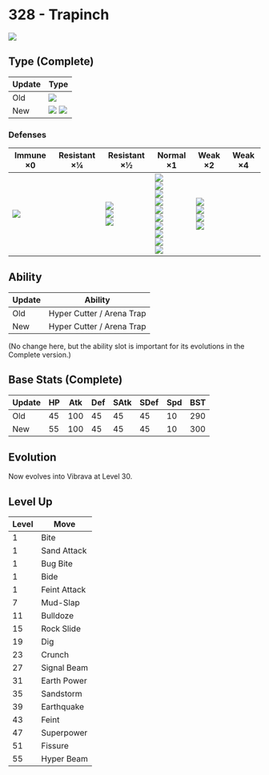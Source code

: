 # 328 - Trapinch
![][328]

## Type (Complete)

Update | Type
---    | ---
Old    | ![][ground]
New    | ![][bug]  ![][ground]

### Defenses

Immune ×0 | Resistant ×¼ | Resistant ×½ | Normal ×1 | Weak ×2 | Weak ×4
---       | ---          | ---          | ---       | ---     | ---
![][electric]<br> | | ![][fighting]<br> ![][poison]<br> ![][ground]<br> | ![][normal]<br> ![][rock]<br> ![][bug]<br> ![][ghost]<br> ![][steel]<br> ![][grass]<br> ![][psychic]<br> ![][dragon]<br> ![][dark]<br> ![][fairy]<br> | ![][flying]<br> ![][fire]<br> ![][water]<br> ![][ice]<br> | |

## Ability

Update | Ability
---    | ---
Old    | Hyper Cutter / Arena Trap
New    | Hyper Cutter / Arena Trap

(No change here, but the ability slot is important for its evolutions in the Complete version.)

## Base Stats (Complete)

Update | HP | Atk | Def | SAtk | SDef | Spd | BST
---    | ---| --- | --- | ---  | ---  | --- | ---
Old    | 45 |  100 |  45 |  45  |  45  |  10  |  290
New    | 55 |  100 |  45 |  45  |  45  |  10  |  300

## Evolution
Now evolves into Vibrava at Level 30.

## Level Up

Level | Move
---   | ---
  1   | Bite
  1   | Sand Attack
  1   | Bug Bite
  1   | Bide
  1   | Feint Attack
  7   | Mud-Slap
 11   | Bulldoze
 15   | Rock Slide
 19   | Dig
 23   | Crunch
 27   | Signal Beam
 31   | Earth Power
 35   | Sandstorm
 39   | Earthquake
 43   | Feint
 47   | Superpower
 51   | Fissure
 55   | Hyper Beam

[328]: ../img/pokemon/328.png
[normal]: ../img/types/normal.png
[fire]: ../img/types/fire.png
[fighting]: ../img/types/fighting.png
[water]: ../img/types/water.png
[flying]: ../img/types/flying.png
[grass]: ../img/types/grass.png
[poison]: ../img/types/poison.png
[electric]: ../img/types/electric.png
[ground]: ../img/types/ground.png
[psychic]: ../img/types/psychic.png
[rock]: ../img/types/rock.png
[ice]: ../img/types/ice.png
[bug]: ../img/types/bug.png
[dragon]: ../img/types/dragon.png
[ghost]: ../img/types/ghost.png
[dark]: ../img/types/dark.png
[steel]: ../img/types/steel.png
[fairy]: ../img/types/fairy.png
